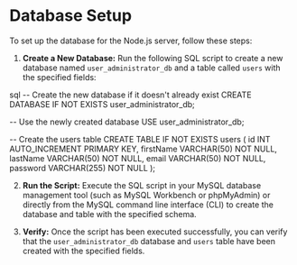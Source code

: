# Database Setup

To set up the database for the Node.js server, follow these steps:

1. **Create a New Database:** Run the following SQL script to create a new database named `user_administrator_db` and a table called `users` with the specified fields:

sql
-- Create the new database if it doesn't already exist
CREATE DATABASE IF NOT EXISTS user_administrator_db;

-- Use the newly created database
USE user_administrator_db;

-- Create the users table
CREATE TABLE IF NOT EXISTS users (
id INT AUTO_INCREMENT PRIMARY KEY,
firstName VARCHAR(50) NOT NULL,
lastName VARCHAR(50) NOT NULL,
email VARCHAR(50) NOT NULL,
password VARCHAR(255) NOT NULL
);

2. **Run the Script:** Execute the SQL script in your MySQL database management tool (such as MySQL Workbench or phpMyAdmin) or directly from the MySQL command line interface (CLI) to create the database and table with the specified schema.

3. **Verify:** Once the script has been executed successfully, you can verify that the `user_administrator_db` database and `users` table have been created with the specified fields.
